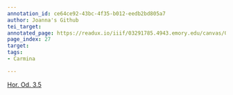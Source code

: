 ```yaml
---
annotation_id: ce64ce92-43bc-4f35-b012-eedb2bd805a7
author: Joanna's Github
tei_target: 
annotated_page: https://readux.io/iiif/03291785.4943.emory.edu/canvas/03291785.4943.emory.edu$28
page_index: 27
target: 
tags:
- Carmina

---
```

<p><a title="Perseus" href="http://data.perseus.org/citations/urn:cts:latinLit:phi0893.phi001.perseus-lat1:3.5">Hor. Od. 3.5</a></p>